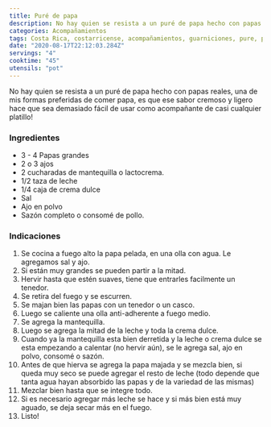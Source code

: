 ```yaml
---
title: Puré de papa
description: No hay quien se resista a un puré de papa hecho con papas reales!
categories: Acompañamientos
tags: Costa Rica, costarricense, acompañamientos, guarniciones, pure, papa
date: "2020-08-17T22:12:03.284Z"
servings: "4"
cooktime: "45"
utensils: "pot"
---
```


No hay quien se resista a un puré de papa hecho con papas reales, una de mis formas preferidas de comer papa, es que ese sabor cremoso y ligero hace que sea demasiado fácil de usar como acompañante de casi cualquier platillo!

### Ingredientes

- 3 - 4 Papas grandes
- 2 o 3 ajos
- 2 cucharadas de mantequilla o lactocrema.
- 1/2 taza de leche
- 1/4 caja de crema dulce
- Sal
- Ajo en polvo
- Sazón completo o consomé de pollo.

### Indicaciones

1. Se cocina a fuego alto la papa pelada, en una olla con agua. Le agregamos sal y ajo.
2. Si están muy grandes se pueden  partir a la mitad.
3. Hervir hasta que estén suaves, tiene que entrarles facilmente un tenedor.
4. Se retira del fuego y se escurren.
5. Se majan bien las papas con un tenedor o un casco.
6. Luego se caliente una olla anti-adherente a fuego medio.
7. Se agrega la mantequilla.
8. Luego se agrega la mitad de la leche y toda la crema dulce.
9. Cuando ya la mantequilla esta bien derretida y la leche o crema dulce se esta empezando a calentar (no hervir aún), se le agrega sal, ajo en polvo, consomé o sazón.
10. Antes de que hierva se agrega la papa majada y se mezcla bien, si queda muy seco se puede agregar el resto de leche (todo depende que tanta agua hayan absorbido las papas y de la variedad de las mismas)
11. Mezclar bien hasta que se integre todo.
12. Si es necesario agregar más leche se hace y si más bien está muy aguado, se deja secar más en el fuego.
13. Listo!
